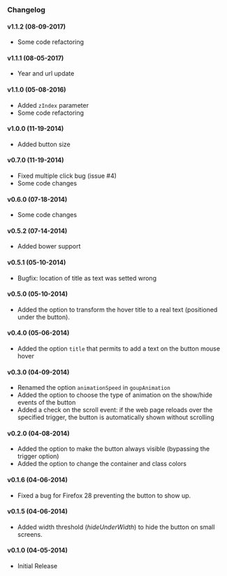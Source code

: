 ### Changelog

#### v1.1.2 (08-09-2017)
* Some code refactoring

#### v1.1.1 (08-05-2017)
* Year and url update

#### v1.1.0 (05-08-2016)
* Added `zIndex` parameter
* Some code refactoring

#### v1.0.0 (11-19-2014)
* Added button size

#### v0.7.0 (11-19-2014)
* Fixed multiple click bug (issue #4)
* Some code changes

#### v0.6.0 (07-18-2014)
* Some code changes

#### v0.5.2 (07-14-2014)
* Added bower support

#### v0.5.1 (05-10-2014)
* Bugfix: location of title as text was setted wrong

#### v0.5.0 (05-10-2014)
* Added the option to transform the hover title to a real text (positioned under the button).

#### v0.4.0 (05-06-2014)
* Added the option `title` that permits to add a text on the button mouse hover

#### v0.3.0 (04-09-2014)
* Renamed the option `animationSpeed` in `goupAnimation`
* Added the option to choose the type of animation on the show/hide events of the button
* Added a check on the scroll event: if the web page reloads over the specified trigger, the button is automatically shown without scrolling

#### v0.2.0 (04-08-2014)
* Added the option to make the button always visible (bypassing the trigger option)
* Added the option to change the container and class colors

#### v0.1.6 (04-06-2014)
* Fixed a bug for Firefox 28 preventing the button to show up.

#### v0.1.5 (04-06-2014)
* Added width threshold (_hideUnderWidth_) to hide the button on small screens.

#### v0.1.0 (04-05-2014)
* Initial Release